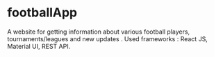 # footballApp

A website for getting information about various football players, tournaments/leagues and new updates . Used frameworks : React JS, Material UI, REST API.
